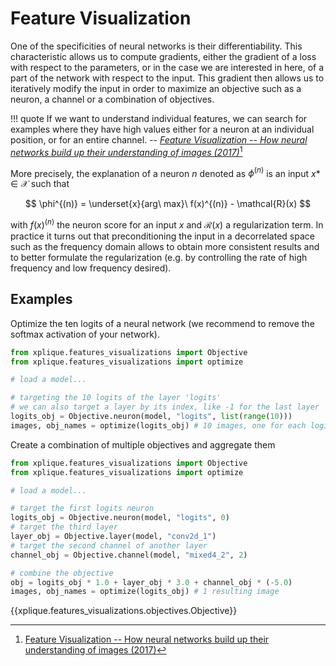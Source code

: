 # Feature Visualization

One of the specificities of neural networks is their differentiability. This characteristic allows us to compute gradients, either the gradient of a loss with respect to the parameters, or in the case we are interested in here, of a part of the network with respect to the input.
This gradient then allows us to iteratively modify the input in order to maximize an objective such as a neuron, a channel or a combination of objectives.

!!! quote
    If we want to understand individual features, we can search for examples where they have high values 
    either for a neuron at an individual position, or for an entire channel.
    -- <cite>[Feature Visualization -- How neural networks build up their understanding of images (2017)](https://distill.pub/2017/feature-visualization)</cite>[^1]

More precisely, the explanation of a neuron $n$ denoted as $\phi^{(n)}$ is an input $x* \in \mathcal{X}$ such that

$$ \phi^{(n)} = \underset{x}{arg\ max}\ f(x)^{(n)} - \mathcal{R}(x) $$

with $f(x)^{(n)}$ the neuron score for an input $x$ and $\mathcal{R}(x)$ a regularization term.
In practice it turns out that preconditioning the input in a decorrelated space such as the frequency domain allows to obtain more consistent results and to better formulate the regularization (e.g. by controlling the rate of high frequency and low frequency desired).

## Examples

Optimize the ten logits of a neural network (we recommend to remove the softmax activation of your network).

```python
from xplique.features_visualizations import Objective
from xplique.features_visualizations import optimize

# load a model...

# targeting the 10 logits of the layer 'logits'
# we can also target a layer by its index, like -1 for the last layer 
logits_obj = Objective.neuron(model, "logits", list(range(10)))
images, obj_names = optimize(logits_obj) # 10 images, one for each logits
```

Create a combination of multiple objectives and aggregate them

```python
from xplique.features_visualizations import Objective
from xplique.features_visualizations import optimize

# load a model...

# target the first logits neuron
logits_obj = Objective.neuron(model, "logits", 0)
# target the third layer
layer_obj = Objective.layer(model, "conv2d_1")
# target the second channel of another layer
channel_obj = Objective.channel(model, "mixed4_2", 2)

# combine the objective
obj = logits_obj * 1.0 + layer_obj * 3.0 + channel_obj * (-5.0)
images, obj_names = optimize(logits_obj) # 1 resulting image
```

{{xplique.features_visualizations.objectives.Objective}}

[^1]:[Feature Visualization -- How neural networks build up their understanding of images (2017)](https://distill.pub/2017/feature-visualization)
